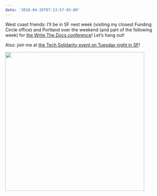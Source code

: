 ```yaml
---
date: '2018-04-26T07:13:57-05:00'
---
```

West coast friends: I’ll be in SF next week (visiting my closest Funding Circle office) and Portland over the weekend (and part of the following week) for [the Write The Docs conference](http://www.writethedocs.org/conf/portland/2018/)! Let’s hang out!

Also: join me at [the Tech Solidarity event on Tuesday night in SF](https://techsolidarity.org/events/sf_may_1_2018.html)!

<img src="/posts/uploads/2018/5dc2a44e77.jpg" width="440" height="440" />
